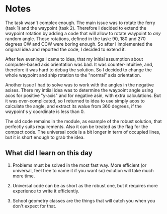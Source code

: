 # Notes
The task wasn't complex enough. The main issue was to rotate the ferry (task 1)
and the waypoint (task 2). Therefore I decided to extend the waypoint rotation
by adding a code that will allow to rotate waypoint to *any* random angle.
Those rotations, defined in the task: 90, 180 and 270 degrees CW and CCW were
boring enough. So after I implemented the original idea and reported the code,
I decided to extend it.

After few evenings I came to idea, that my initial assumption about 
computer-based axis orientation was bad. It was counter-intuitive, and,
therefore it was hard to debug the solution. So I decided to change the whole
waypoint and ship rotation to the "normal" axis orientation.

Another issue I had to solve was to work with the angles in the negative
axises. There my intiial idea was to determine the waypoint angle using acos 
for positive "y-axis" and for negative asin, with extra calculations. But it 
was over-complicated, so I returned to idea to use simply acos to calculate the
angle, and extract its walue from 360 degrees, if the waypoint's y coordinate
is less than 0.

The old code remains in the module, as example of the robust solution, that
perfectly suits requirements. Also it can be treated as the flag for the
compact code. The universal code is a bit longer in term of occupied lines, but
it is short enough to grab the idea.

## What did I learn on this day
1. Problems must be solved in the most fast way. More efficient (or universal,
   feel free to name it if you want so) eolution will take much more time.

2. Universal code can be as short as the robust one, but it requires more
   experience to write it efficiently.

3. School geometry classes are the things that will catch you when you don't
   expect for that.
